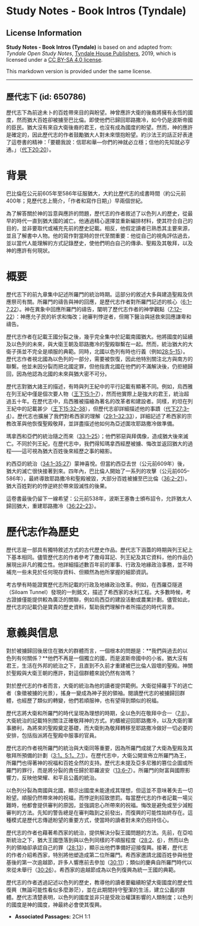 # Study Notes - Book Intros (Tyndale)

## License Information

**Study Notes - Book Intros (Tyndale)** is based on and adapted from: _Tyndale Open Study Notes_, [Tyndale House Publishers](https://tyndaleopenresources.com/), 2019, which is licensed under a [CC BY-SA 4.0 license](https://creativecommons.org/licenses/by-sa/4.0/legalcode.en).

This markdown version is provided under the same license.



--------------------------------

## 歷代志下 (id: 650786)

歷代志下為前途未卜的百姓帶來目的與盼望。神曾應許大衛的後裔將擁有永恆的國度，然而猶大百姓卻被擄至巴比倫。即使他們已歸回耶路撒冷，如今仍是波斯帝國的臣民。猶大沒有來自大衛後裔的君王，也沒有成為國度的盼望。然而，神的應許是確定的，因此歷代志的作者鼓勵猶大人對未來懷抱盼望。約沙法王的話正好表達了這卷書的精神：「要聽我說：信耶和華—你們的神就必立穩；信他的先知就必亨通。」（[代下20:20](https://ref.ly/2Chr20:20)）。

背景
==

巴比倫在公元前605年至586年征服猶大，大約比歷代志的成書時間（約公元前400年；見歷代志上簡介，「作者和寫作日期」）早兩個世紀。

為了解答關於神的旨意與應許的問題，歷代志的作者敘述了以色列人的歷史，從最早的時代一直到猶大國的滅亡。他通過精心選擇並重新編排材料，使其符合自己的目的，並非要取代或補充先前的歷史記載。相反，他假定讀者已熟悉其主要來源，並且了解書中人物。他的寫作對當時的世代至關重要：他從自己的視角評估過去，並以當代人能理解的方式記錄歷史，使他們明白自己的傳承、聖殿及其敬拜，以及神的應許有何現狀。

概要
==

歷代志下的前九章集中記述所羅門的統治時期。這部分的敘述大多與建造聖殿及供應祭司有關。所羅門的禱告與神的回應，是歷代志作者對所羅門記述的核心（[6:1–7:22](https://ref.ly/2Chr6:1-2Chr7:22)）。神在異象中回應所羅門的禱告，闡明了歷代志作者的神學觀點（[7:12–22](https://ref.ly/2Chr7:12-2Chr7:22)）：神應允子民的祈求和悔改；祂審判悖逆者，但賜下醫治與拯救來回應謙卑和禱告。

歷代志作者在記載王國分裂之後，幾乎完全集中於記載南國猶大。他將國度的延續及以色列的未來，與大衛王朝及耶路撒冷的聖殿聯繫在一起。然而，統治猶大的大衛子孫並不完全是順服的典範。同時，北國以色列有時也行義（例如[28:5–15](https://ref.ly/2Chr28:5-2Chr28:15)）。歷代志作者視北國為以色列的一部分，需要被恢復，因此他特別關注北方與南方的聯繫。他並未因分裂而把北國定罪，但他指責北國在他們的不滿解決後，仍拒絕歸回，因為他認為北國的未來與猶大密不可分。

歷代志對猶大諸王的描述，有時與列王紀中的平行記載有顯著不同。例如，烏西雅在列王紀中僅是個次要人物（[王下15:1–7](https://ref.ly/2Kgs15:1-2Kgs15:7)），然而他實際上是強大的君王，統治超過五十年。在歷代志中，烏西雅被描繪為著名的改革者和建設者。同樣，約坦在列王紀中的記載甚少（[王下15:32–38](https://ref.ly/2Kgs15:32-2Kgs15:38)），但歷代志卻詳細描述他的事蹟（[代下27:3–4](https://ref.ly/2Chr27:3-2Chr27:4)）。歷代志也擴展了我們對希西家的理解（[29:1–32:33](https://ref.ly/2Chr29:1-2Chr32:33)），詳細記述了希西家的宗教改革與他恢復聖殿敬拜，並詳盡描述他如何為亞述圍攻耶路撒冷做準備。

瑪拿西和亞們的統治隨之而來（[33:1–25](https://ref.ly/2Chr33:1-2Chr33:25)）；他們邪惡與拜偶像，造成猶大後來滅亡。不同於列王紀，在歷代志中，我們得知瑪拿西經歷被擄、悔改並返回猶大的過程——這可視為猶大百姓後來經歷之事的縮影。

約西亞的統治（[34:1–35:27](https://ref.ly/2Chr34:1-2Chr35:27)）蒙神喜悅。但當約西亞去世（公元前609年）後，猶大的滅亡很快接著到來。四年內，巴比倫人開始了一系列的攻擊（公元前605–586年），最終導致耶路撒冷和聖殿被毀，大部分百姓被擄至巴比倫（[36:2–21](https://ref.ly/2Chr36:2-2Chr36:21)）。猶大百姓對約的悖逆終於帶來毀滅性的後果。

這卷書最後仍留下一線希望：公元前538年，波斯王塞魯士頒布詔令，允許猶太人歸回猶大，重建耶路撒冷（[36:22–23](https://ref.ly/2Chr36:22-2Chr36:23)）。

歷代志作為歷史
=======

歷代志是一部具有獨特敘述方式的古代歷史作品。歷代志下涵蓋的時期與列王紀上下基本相同。儘管歷代志的作者參考了撒母耳記、列王紀及其它資料，他的作品仍展現出非凡的獨立性。他詳細描述數百年前的軍事、行政及地緣政治事務，並不時補充一些未見於任何現存資料、但顯然為他所掌握的細節資訊。

考古學有時能證實歷代志所記載的行政及地緣政治改革。例如，在西羅亞隧道（Siloam Tunnel）發現的一則銘文，描述了希西家的水利工程。大多數時候，考古證據僅能提供較為廣泛的關聯，例如烏西亞的建設活動或農業計劃。儘管如此，歷代志的記載仍是寶貴的歷史資料，幫助我們理解作者所描述的時代背景。

意義與信息
=====

對於被擄歸回後居住在猶大的群體而言，一個根本的問題是：**我們與過去的以色列有何關係？**他們不再是一個獨立的國，而是波斯帝國中的小省。猶大沒有君王，生活在外邦的統治之下，且直到不久前才重建被巴比倫人毀壞的聖殿。神關於聖殿與大衛王朝的應許，對這個群體來說仍然有效嗎？

對於歷代志的作者而言，大衛的統治為他的讀者提供範例。大衛從掃羅手下的逃亡者（象徵被擄的光景），搖身一變成為神子民的領袖。閱讀歷代志的被擄歸回群體，也經歷了類似的轉變，他們若順服神，也有望得到類似的祝福。

歷代志將大衛和所羅門的時代呈現為理想的時期，全以色列在敬拜中合一（[7:8](https://ref.ly/2Chr7:8)）。大衛統治的記載特別關注正確敬拜神的方式。約櫃被迎回耶路撒冷，以及大衛的軍事勝利，為將來的聖殿奠定基礎，而大衛則為敬拜轉移至耶路撒冷做好一切必要的安排，包括指派將在聖殿中服事的官員。

歷代志的作者視所羅門的統治與大衛同等重要，因為所羅門成就了大衛為聖殿及其敬拜所預備的計劃（[3:1，](https://ref.ly/2Chr3:1)[5:1，](https://ref.ly/2Chr5:1)[7:1](https://ref.ly/2Chr7:1)）。在歷代志中，大衛公開宣佈立所羅門為王，所羅門也得著神的祝福和百姓全然的支持。歷代志未提及亞多尼雅的篡位企圖或所羅門的罪行，而是將分裂的責任歸於耶羅波安（[13:6–7](https://ref.ly/2Chr13:6-2Chr13:7)）。所羅門的財富與國際影響力，反映他榮耀、和平且公義的統治。

以色列分裂為南國與北國，顯示出國度未能達成其理想，但這並不意味著失去一切盼望。順服仍然帶來神的祝福，而悖逆則招致懲罰。每當歷代志的作者記載一場災難時，他都會提供審判的原因，並強調忠心所帶來的祝福。悔改是避免或至少減輕審判的方法。先知的警告總是在審判臨到之前發出，而復興的可能性始終存在。這種模式是歷代志傳遞盼望的重要方式，使當時的讀者對未來仍抱持信心。

歷代志的作者也藉著希西家的統治，提供解決分裂王國問題的方法。先前，在亞哈斯統治之下，猶大王國墮落到與以色列同樣的不順服程度（[28:2](https://ref.ly/2Chr28:2)、[6](https://ref.ly/2Chr28:6)），然而以色列的領袖卻承認自己的罪（[28:13](https://ref.ly/2Chr28:13)），顯示出他們準備好迎接復興。接著，歷代志的作者介紹希西家，特別將他塑造成第二位所羅門。希西家邀請北國百姓參與他登基後的第一次逾越節，許多人響應前去參加（[30:11](https://ref.ly/2Chr30:11)）；類似的慶典自所羅門時代以來從未舉行（[30:26](https://ref.ly/2Chr30:26)）。希西家的逾越節成為以色列復興為統一王國的典範。

歷代志的作者透過記述以色列的歷史，教導他的讀者要繼續盼望大衛國度的歷史性復興（無論可能性看似多麼渺茫），並在此期間持守聖潔的生活，建立公義的群體。歷代志清楚表明，以色列的國度並非只是受政治權謀影響的人類制度；以色列的國度是神的國度，神最終必會使其復興。

* **Associated Passages:** 2CH 1:1

